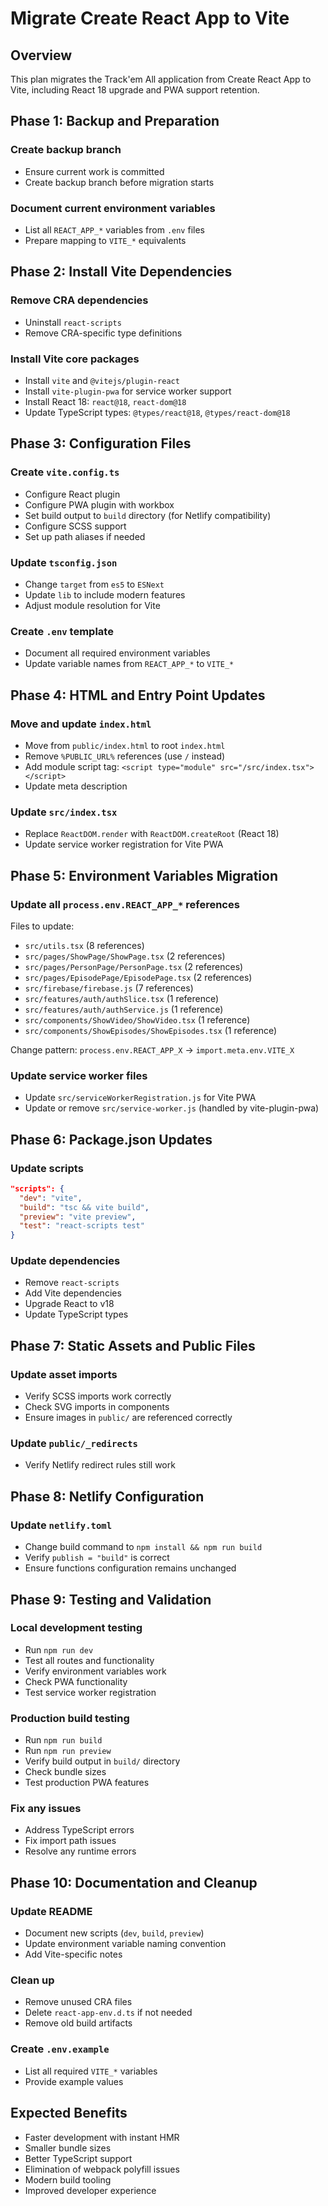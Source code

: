 # Migrate Create React App to Vite

## Overview

This plan migrates the Track'em All application from Create React App to Vite, including React 18 upgrade and PWA support retention.

## Phase 1: Backup and Preparation

### Create backup branch

- Ensure current work is committed
- Create backup branch before migration starts

### Document current environment variables

- List all `REACT_APP_*` variables from `.env` files
- Prepare mapping to `VITE_*` equivalents

## Phase 2: Install Vite Dependencies

### Remove CRA dependencies

- Uninstall `react-scripts`
- Remove CRA-specific type definitions

### Install Vite core packages

- Install `vite` and `@vitejs/plugin-react`
- Install `vite-plugin-pwa` for service worker support
- Install React 18: `react@18`, `react-dom@18`
- Update TypeScript types: `@types/react@18`, `@types/react-dom@18`

## Phase 3: Configuration Files

### Create `vite.config.ts`

- Configure React plugin
- Configure PWA plugin with workbox
- Set build output to `build` directory (for Netlify compatibility)
- Configure SCSS support
- Set up path aliases if needed

### Update `tsconfig.json`

- Change `target` from `es5` to `ESNext`
- Update `lib` to include modern features
- Adjust module resolution for Vite

### Create `.env` template

- Document all required environment variables
- Update variable names from `REACT_APP_*` to `VITE_*`

## Phase 4: HTML and Entry Point Updates

### Move and update `index.html`

- Move from `public/index.html` to root `index.html`
- Remove `%PUBLIC_URL%` references (use `/` instead)
- Add module script tag: `<script type="module" src="/src/index.tsx"></script>`
- Update meta description

### Update `src/index.tsx`

- Replace `ReactDOM.render` with `ReactDOM.createRoot` (React 18)
- Update service worker registration for Vite PWA

## Phase 5: Environment Variables Migration

### Update all `process.env.REACT_APP_*` references

Files to update:

- `src/utils.tsx` (8 references)
- `src/pages/ShowPage/ShowPage.tsx` (2 references)
- `src/pages/PersonPage/PersonPage.tsx` (2 references)
- `src/pages/EpisodePage/EpisodePage.tsx` (2 references)
- `src/firebase/firebase.js` (7 references)
- `src/features/auth/authSlice.tsx` (1 reference)
- `src/features/auth/authService.js` (1 reference)
- `src/components/ShowVideo/ShowVideo.tsx` (1 reference)
- `src/components/ShowEpisodes/ShowEpisodes.tsx` (1 reference)

Change pattern: `process.env.REACT_APP_X` → `import.meta.env.VITE_X`

### Update service worker files

- Update `src/serviceWorkerRegistration.js` for Vite PWA
- Update or remove `src/service-worker.js` (handled by vite-plugin-pwa)

## Phase 6: Package.json Updates

### Update scripts

```json
"scripts": {
  "dev": "vite",
  "build": "tsc && vite build",
  "preview": "vite preview",
  "test": "react-scripts test"
}
```

### Update dependencies

- Remove `react-scripts`
- Add Vite dependencies
- Upgrade React to v18
- Update TypeScript types

## Phase 7: Static Assets and Public Files

### Update asset imports

- Verify SCSS imports work correctly
- Check SVG imports in components
- Ensure images in `public/` are referenced correctly

### Update `public/_redirects`

- Verify Netlify redirect rules still work

## Phase 8: Netlify Configuration

### Update `netlify.toml`

- Change build command to `npm install && npm run build`
- Verify `publish = "build"` is correct
- Ensure functions configuration remains unchanged

## Phase 9: Testing and Validation

### Local development testing

- Run `npm run dev`
- Test all routes and functionality
- Verify environment variables work
- Check PWA functionality
- Test service worker registration

### Production build testing

- Run `npm run build`
- Run `npm run preview`
- Verify build output in `build/` directory
- Check bundle sizes
- Test production PWA features

### Fix any issues

- Address TypeScript errors
- Fix import path issues
- Resolve any runtime errors

## Phase 10: Documentation and Cleanup

### Update README

- Document new scripts (`dev`, `build`, `preview`)
- Update environment variable naming convention
- Add Vite-specific notes

### Clean up

- Remove unused CRA files
- Delete `react-app-env.d.ts` if not needed
- Remove old build artifacts

### Create `.env.example`

- List all required `VITE_*` variables
- Provide example values

## Expected Benefits

- Faster development with instant HMR
- Smaller bundle sizes
- Better TypeScript support
- Elimination of webpack polyfill issues
- Modern build tooling
- Improved developer experience
